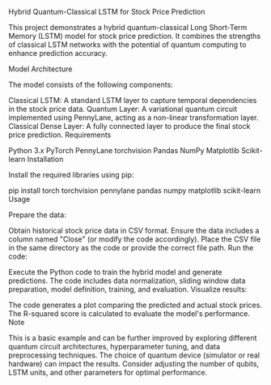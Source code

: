 Hybrid Quantum-Classical LSTM for Stock Price Prediction

This project demonstrates a hybrid quantum-classical Long Short-Term Memory (LSTM) model for stock price prediction. It combines the strengths of classical LSTM networks with the potential of quantum computing to enhance prediction accuracy.

Model Architecture

The model consists of the following components:

Classical LSTM: A standard LSTM layer to capture temporal dependencies in the stock price data.
Quantum Layer: A variational quantum circuit implemented using PennyLane, acting as a non-linear transformation layer.
Classical Dense Layer: A fully connected layer to produce the final stock price prediction.
Requirements

Python 3.x
PyTorch
PennyLane
torchvision
Pandas
NumPy
Matplotlib
Scikit-learn
Installation

Install the required libraries using pip:

pip install torch torchvision pennylane pandas numpy matplotlib scikit-learn
Usage

Prepare the data:

Obtain historical stock price data in CSV format.
Ensure the data includes a column named "Close" (or modify the code accordingly).
Place the CSV file in the same directory as the code or provide the correct file path.
Run the code:

Execute the Python code to train the hybrid model and generate predictions.
The code includes data normalization, sliding window data preparation, model definition, training, and evaluation.
Visualize results:

The code generates a plot comparing the predicted and actual stock prices.
The R-squared score is calculated to evaluate the model's performance.
Note

This is a basic example and can be further improved by exploring different quantum circuit architectures, hyperparameter tuning, and data preprocessing techniques.
The choice of quantum device (simulator or real hardware) can impact the results.
Consider adjusting the number of qubits, LSTM units, and other parameters for optimal performance.
